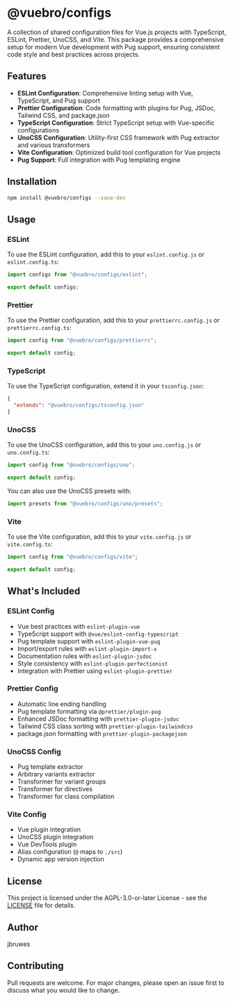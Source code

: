 # @vuebro/configs

A collection of shared configuration files for Vue.js projects with TypeScript, ESLint, Prettier, UnoCSS, and Vite. This package provides a comprehensive setup for modern Vue development with Pug support, ensuring consistent code style and best practices across projects.

## Features

- **ESLint Configuration**: Comprehensive linting setup with Vue, TypeScript, and Pug support
- **Prettier Configuration**: Code formatting with plugins for Pug, JSDoc, Tailwind CSS, and package.json
- **TypeScript Configuration**: Strict TypeScript setup with Vue-specific configurations
- **UnoCSS Configuration**: Utility-first CSS framework with Pug extractor and various transformers
- **Vite Configuration**: Optimized build tool configuration for Vue projects
- **Pug Support**: Full integration with Pug templating engine

## Installation

```bash
npm install @vuebro/configs --save-dev
```

## Usage

### ESLint

To use the ESLint configuration, add this to your `eslint.config.js` or `eslint.config.ts`:

```js
import configs from "@vuebro/configs/eslint";

export default configs;
```

### Prettier

To use the Prettier configuration, add this to your `prettierrc.config.js` or `prettierrc.config.ts`:

```js
import config from "@vuebro/configs/prettierrc";

export default config;
```

### TypeScript

To use the TypeScript configuration, extend it in your `tsconfig.json`:

```json
{
  "extends": "@vuebro/configs/tsconfig.json"
}
```

### UnoCSS

To use the UnoCSS configuration, add this to your `uno.config.js` or `uno.config.ts`:

```js
import config from "@vuebro/configs/uno";

export default config;
```

You can also use the UnoCSS presets with:

```js
import presets from "@vuebro/configs/uno/presets";
```

### Vite

To use the Vite configuration, add this to your `vite.config.js` or `vite.config.ts`:

```js
import config from "@vuebro/configs/vite";

export default config;
```

## What's Included

### ESLint Config

- Vue best practices with `eslint-plugin-vue`
- TypeScript support with `@vue/eslint-config-typescript`
- Pug template support with `eslint-plugin-vue-pug`
- Import/export rules with `eslint-plugin-import-x`
- Documentation rules with `eslint-plugin-jsdoc`
- Style consistency with `eslint-plugin-perfectionist`
- Integration with Prettier using `eslint-plugin-prettier`

### Prettier Config

- Automatic line ending handling
- Pug template formatting via `@prettier/plugin-pug`
- Enhanced JSDoc formatting with `prettier-plugin-jsdoc`
- Tailwind CSS class sorting with `prettier-plugin-tailwindcss`
- package.json formatting with `prettier-plugin-packagejson`

### UnoCSS Config

- Pug template extractor
- Arbitrary variants extractor
- Transformer for variant groups
- Transformer for directives
- Transformer for class compilation

### Vite Config

- Vue plugin integration
- UnoCSS plugin integration
- Vue DevTools plugin
- Alias configuration (`@` maps to `./src`)
- Dynamic app version injection

## License

This project is licensed under the AGPL-3.0-or-later License - see the [LICENSE](LICENSE) file for details.

## Author

jbruwes

## Contributing

Pull requests are welcome. For major changes, please open an issue first to discuss what you would like to change.
